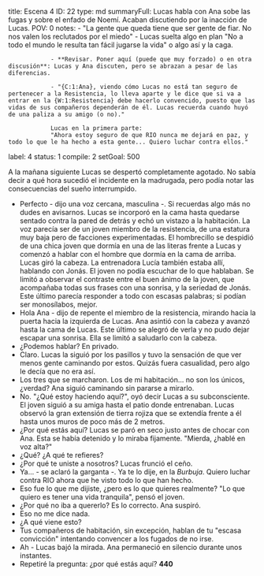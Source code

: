 title:          Escena 4
ID:             22
type:           md
summaryFull:    Lucas habla con Ana sobe las fugas y sobre el enfado de Noemí. Acaban discutiendo por la inacción de Lucas.
POV:            0
notes:          - "La gente que queda tiene que ser gente de fiar. No nos valen los reclutados por el miedo"
                - Lucas suelta algo en plan "No a todo el mundo le resulta tan fácil jugarse la vida" o algo así y la caga.
                
                - **Revisar. Poner aquí (puede que muy forzado) o en otra discusión**: Lucas y Ana discuten, pero se abrazan a pesar de las diferencias.
                
                - "{C:1:Ana}, viendo cómo Lucas no está tan seguro de pertenecer a la Resistencia, lo lleva aparte y le dice que si va a entrar en la {W:1:Resistencia} debe hacerlo convencido, puesto que las vidas de sus compañeros dependerán de él. Lucas recuerda cuando huyó de una paliza a su amigo (o no)."
                
                Lucas en la primera parte:
                "Ahora estoy seguro de que RIO nunca me dejará en paz, y todo lo que le ha hecho a esta gente... Quiero luchar contra ellos."
label:          4
status:         1
compile:        2
setGoal:        500


A la mañana siguiente Lucas se despertó completamente agotado. No sabía decir a qué hora sucedió el incidente en la madrugada, pero podía notar las consecuencias del sueño interrumpido.
- Perfecto - dijo una voz cercana, masculina -. Si recuerdas algo más no dudes en avisarnos.
Lucas se incorporó en la cama hasta quedarse sentado contra la pared de detrás y echó un vistazo a la habitación. La voz parecía ser de un joven miembro de la resistencia, de una estatura muy baja pero de facciones experimentadas. El hombrecillo se despidió de una chica joven que dormía en una de las literas frente a Lucas y comenzó a hablar con el hombre que dormía en la cama de arriba.
Lucas giró la cabeza. La entrenadora Lucía también estaba allí, hablando con Jonás. El joven no podía escuchar de lo que hablaban. Se limitó a observar el contraste entre el buen ánimo de la joven, que acompañaba todas sus frases con una sonrisa, y la seriedad de Jonás. Este último parecía responder a todo con escasas palabras; si podían ser monosílabos, mejor.
- Hola Ana - dijo de repente el miembro de la resistencia, mirando hacia la puerta hacia la izquierda de Lucas.
Ana asintió con la cabeza y avanzó hasta la cama de Lucas. Este último se alegró de verla y no pudo dejar escapar una sonrisa. Ella se limitó a saludarlo con la cabeza.
- ¿Podemos hablar? En privado.
- Claro.
Lucas la siguió por los pasillos y tuvo la sensación de que ver menos gente caminando por estos. Quizás fuera casualidad, pero algo le decía que no era así.
- Los tres que se marcharon. Los de mi habitación... no son los únicos, ¿verdad?
Ana siguió caminando sin pararse a mirarlo.
- No.
"¿Qué estoy haciendo aquí?", oyó decir Lucas a su subconsciente.
El joven siguió a su amiga hasta el patio donde entrenaban. Lucas observó la gran extensión de tierra rojiza que se extendía frente a él hasta unos muros de poco más de 2 metros.
- ¿Por qué estás aquí?
Lucas se paró en seco justo antes de chocar con Ana. Esta se había detenido y lo miraba fijamente.
"Mierda, ¿hablé en voz alta?"
- ¿Qué? ¿A qué te refieres?
- ¿Por qué te uniste a nosotros?
Lucas frunció el ceño. 
- Ya... - se aclaró la garganta -. Ya te lo dije, en la *Burbuja*. Quiero luchar contra RIO ahora que he visto todo lo que han hecho.
- Eso fue lo que me dijiste, ¿pero es lo que quieres realmente?
"Lo que quiero es tener una vida tranquila", pensó el joven.
- ¿Por qué no iba a quererlo? Es lo correcto.
Ana suspiró.
- Eso no me dice nada.
- ¿A qué viene esto?
- Tus compañeros de habitación, sin excepción, hablan de tu "escasa convicción" intentando convencer a los fugados de no irse.
- Ah - Lucas bajó la mirada.
Ana permaneció en silencio durante unos instantes.
- Repetiré la pregunta: ¿por qué estás aquí?
**440**
